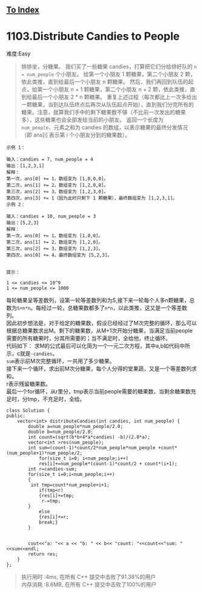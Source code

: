[To Index](/index.md)
---
# 1103.Distribute Candies to People
难度:Easy
> 排排坐，分糖果。
我们买了一些糖果 candies，打算把它们分给排好队的 `n = num_people` 个小朋友。
给第一个小朋友 1 颗糖果，第二个小朋友 2 颗，依此类推，直到给最后一个小朋友 n 颗糖果。
然后，我们再回到队伍的起点，给第一个小朋友 n + 1 颗糖果，第二个小朋友 n + 2 颗，依此类推，直到给最后一个小朋友 2 * n 颗糖果。
重复上述过程（每次都比上一次多给出一颗糖果，当到达队伍终点后再次从队伍起点开始），直到我们分完所有的糖果。注意，就算我们手中的剩下糖果数不够（不比前一次发出的糖果多），这些糖果也会全部发给当前的小朋友。
返回一个长度为 `num_people`、元素之和为 candies 的数组，以表示糖果的最终分发情况（即 ans[i] 表示第 i 个小朋友分到的糖果数）。

 
```
示例 1：

输入：candies = 7, num_people = 4
输出：[1,2,3,1]
解释：
第一次，ans[0] += 1，数组变为 [1,0,0,0]。
第二次，ans[1] += 2，数组变为 [1,2,0,0]。
第三次，ans[2] += 3，数组变为 [1,2,3,0]。
第四次，ans[3] += 1（因为此时只剩下 1 颗糖果），最终数组变为 [1,2,3,1]。
示例 2：

输入：candies = 10, num_people = 3
输出：[5,2,3]
解释：
第一次，ans[0] += 1，数组变为 [1,0,0]。
第二次，ans[1] += 2，数组变为 [1,2,0]。
第三次，ans[2] += 3，数组变为 [1,2,3]。
第四次，ans[0] += 4，最终数组变为 [5,2,3]。
 

提示：

1 <= candies <= 10^9
1 <= num_people <= 1000
```

每轮糖果呈等差数列，设第一轮等差数列和为S,接下来一轮每个人多n颗糖果，总数为`S+n*n`。每经过一轮，总糖果数都多了`n*n`，以此类推，这又是一个等差数列。   
因此初步想法是，对于给定的糖果数，假设已经经过了M次完整的循环，那么可以根据总糖果数求出M。剩下的糖果数，从M+1次开始分糖果，当满足当前people需要的所有糖果时，分其所需要的；当不满足时，全给他，终止循环。   
代码如下：
求M的公式最后可以化简为一个一元二次方程，其中a,b如代码中所示，c就是`-candies`。  
`sum`表示前M次完整循环，一共用了多少糖果。  
接下来一个循环，求出前M次分糖果，每个人分得的堂果蔬，又是一个等差数列求和。   
r表示残留糖果数。   
最后一个for循环，从r里分，tmp表示当前people需要的糖果数，当剩余糖果数充足时，分tmp，不充足时，全给。  


```
class Solution {
public:
    vector<int> distributeCandies(int candies, int num_people) {
        double a=num_people*num_people/2.0;
        double b=num_people/2.0;
        int count=(sqrt(b*b+4*a*candies) -b)/(2.0*a);
        vector<int >res(num_people);
        int sum=(count-1)*count/2*num_people*num_people +count*(num_people+1)*num_people/2;
            for(size_t i=0; i<num_people;i++)
            res[i]+=num_people*(count-1)*count/2 + count*(i+1);
        int r=candies-sum;
        for(size_t i=0;i<num_people;i++)
        {
         int tmp=count*num_people+i+1;
            if(tmp<r)
            {res[i]+=tmp;
             r-=tmp;
        }
            else
            {res[i]+=r;
            break;}
        }

        
        cout<<"a: "<< a << "b: " << b<< "count: "<<count<<"sum: "<<sum<<endl;
        return res;
    }
};
```
> 执行用时 :4ms, 在所有 C++ 提交中击败了91.38%的用户   
内存消耗 :8.6MB, 在所有 C++ 提交中击败了100%的用户
